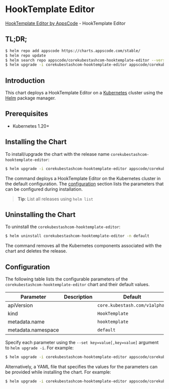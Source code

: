 # HookTemplate Editor

[HookTemplate Editor by AppsCode](https://appscode.com) - HookTemplate Editor

## TL;DR;

```bash
$ helm repo add appscode https://charts.appscode.com/stable/
$ helm repo update
$ helm search repo appscode/corekubestashcom-hooktemplate-editor --version=v0.16.0
$ helm upgrade -i corekubestashcom-hooktemplate-editor appscode/corekubestashcom-hooktemplate-editor -n default --create-namespace --version=v0.16.0
```

## Introduction

This chart deploys a HookTemplate Editor on a [Kubernetes](http://kubernetes.io) cluster using the [Helm](https://helm.sh) package manager.

## Prerequisites

- Kubernetes 1.20+

## Installing the Chart

To install/upgrade the chart with the release name `corekubestashcom-hooktemplate-editor`:

```bash
$ helm upgrade -i corekubestashcom-hooktemplate-editor appscode/corekubestashcom-hooktemplate-editor -n default --create-namespace --version=v0.16.0
```

The command deploys a HookTemplate Editor on the Kubernetes cluster in the default configuration. The [configuration](#configuration) section lists the parameters that can be configured during installation.

> **Tip**: List all releases using `helm list`

## Uninstalling the Chart

To uninstall the `corekubestashcom-hooktemplate-editor`:

```bash
$ helm uninstall corekubestashcom-hooktemplate-editor -n default
```

The command removes all the Kubernetes components associated with the chart and deletes the release.

## Configuration

The following table lists the configurable parameters of the `corekubestashcom-hooktemplate-editor` chart and their default values.

|     Parameter      | Description |                 Default                  |
|--------------------|-------------|------------------------------------------|
| apiVersion         |             | <code>core.kubestash.com/v1alpha1</code> |
| kind               |             | <code>HookTemplate</code>                |
| metadata.name      |             | <code>hooktemplate</code>                |
| metadata.namespace |             | <code>default</code>                     |


Specify each parameter using the `--set key=value[,key=value]` argument to `helm upgrade -i`. For example:

```bash
$ helm upgrade -i corekubestashcom-hooktemplate-editor appscode/corekubestashcom-hooktemplate-editor -n default --create-namespace --version=v0.16.0 --set apiVersion=core.kubestash.com/v1alpha1
```

Alternatively, a YAML file that specifies the values for the parameters can be provided while
installing the chart. For example:

```bash
$ helm upgrade -i corekubestashcom-hooktemplate-editor appscode/corekubestashcom-hooktemplate-editor -n default --create-namespace --version=v0.16.0 --values values.yaml
```
